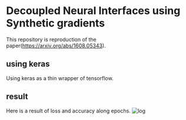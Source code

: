 # Decoupled Neural Interfaces using Synthetic gradients

This repository is reproduction of the paper(https://arxiv.org/abs/1608.05343).

## using keras
Using keras as a thin wrapper of tensorflow.  


## result
Here is a result of loss and accuracy along epochs.
![log](https://raw.githubusercontent.com/rarilurelo/tensorflow-synthetic_gradient/image/log.pnghttps://raw.githubusercontent.com/rarilurelo/tensorflow-synthetic_gradient/image/log.png)
